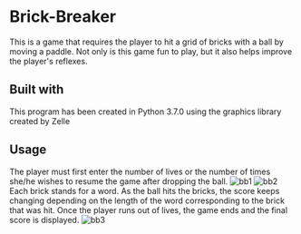 # Brick-Breaker
This is a game that requires the player to hit a grid of bricks with a ball by moving a paddle. Not only is this game fun to play, but it also helps improve the player's reflexes.
## Built with
This program has been created in Python 3.7.0 using the graphics library created by Zelle
## Usage
The player must first enter the number of lives or the number of times she/he wishes to resume the game after dropping the ball.
![bb1](https://user-images.githubusercontent.com/55396033/65918166-dbdb7f80-e38d-11e9-901b-71015a4aa082.png)
![bb2](https://user-images.githubusercontent.com/55396033/65918174-ded67000-e38d-11e9-8d22-59c3ff3957ce.png)
Each brick stands for a word. As the ball hits the bricks, the score keeps changing depending on the length of the word corresponding to the brick that was hit. Once the player runs out of lives, the game ends and the final score is displayed.
![bb3](https://user-images.githubusercontent.com/55396033/65918180-e269f700-e38d-11e9-9395-8b2348f791a9.png)

